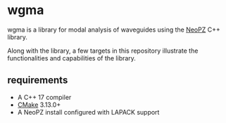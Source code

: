 # wgma

wgma is a library for modal analysis of waveguides using the 
[NeoPZ](https://github.com/labmec/neopz) C++ library.

Along with the library, a few targets in this repository illustrate the
functionalities and capabilities of the library.

## requirements
- A C++ 17 compiler
- [CMake](https://cmake.org/download/) 3.13.0+
- A NeoPZ install configured with LAPACK support

